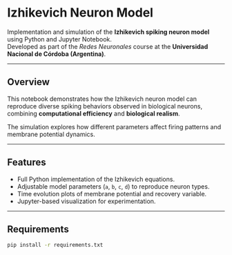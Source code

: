 # Izhikevich Neuron Model

Implementation and simulation of the **Izhikevich spiking neuron model** using Python and Jupyter Notebook.  
Developed as part of the *Redes Neuronales* course at the **Universidad Nacional de Córdoba (Argentina)**.

---

##  Overview

This notebook demonstrates how the Izhikevich neuron model can reproduce diverse spiking behaviors observed in biological neurons, combining **computational efficiency** and **biological realism**.

The simulation explores how different parameters affect firing patterns and membrane potential dynamics.

---

##  Features

- Full Python implementation of the Izhikevich equations.
- Adjustable model parameters (`a`, `b`, `c`, `d`) to reproduce neuron types.
- Time evolution plots of membrane potential and recovery variable.
- Jupyter-based visualization for experimentation.

---

##  Requirements

```bash
pip install -r requirements.txt
